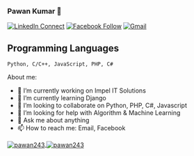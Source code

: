 ### Pawan Kumar 👋

<!--
**Pawan243/Pawan243** is a ✨ _special_ ✨ repository because its `README.md` (this file) appears on your GitHub profile.

Here are some ideas to get you started:

- 🔭 I’m currently working on ...
- 🌱 I’m currently learning ...
- 👯 I’m looking to collaborate on ...
- 🤔 I’m looking for help with ...
- 💬 Ask me about ...
- 📫 How to reach me: ...
- 😄 Pronouns: ...
- ⚡ Fun fact: ...
-->

[![LinkedIn Connect](https://img.shields.io/badge/%20-Connect-black?color=14171A&labelColor=212121&logo=linkedin&logoColor=ffffff)](http://www.linkedin.com/in/pawan-kumar-383144193)
[![Facebook Follow](https://img.shields.io/badge/%20-Connect-black?color=14171A&labelColor=1976d2&logo=facebook&logoColor=ffffff)](https://www.facebook.com/pawan.swami.50115161j)
[![Gmail](https://img.shields.io/badge/%20-Send%20Mail-black?color=14171A&labelColor=ef5350&logo=gmail&logoColor=ffffff)](mailto:pawanswami243@gmail.com?subject=From%20GitHub&body=Hi,%20there.%20Found%20you%20from%20GitHub.)

## Programming Languages

```
Python, C/C++, JavaScript, PHP, C#
```

About me:

- 🔭 I’m currently working on Impel IT Solutions
- 🌱 I’m currently learning Django
- 👯 I’m looking to collaborate on Python, PHP, C#, Javascript
- 🤔 I’m looking for help with Algorithm & Machine Learning
- 💬 Ask me about anything
- 📫 How to reach me: Email, Facebook


<a href="">
  <img align="center" src="https://github-readme-stats.vercel.app/api?username=pawan243&show_icons=true&theme=radical" alt="pawan243"/>
</a>
<a href="">
  <img align="center" src="https://github-readme-stats.vercel.app/api/top-langs/?username=pawan243&layout=compact&theme=radical" alt="pawan243"/>
</a>

